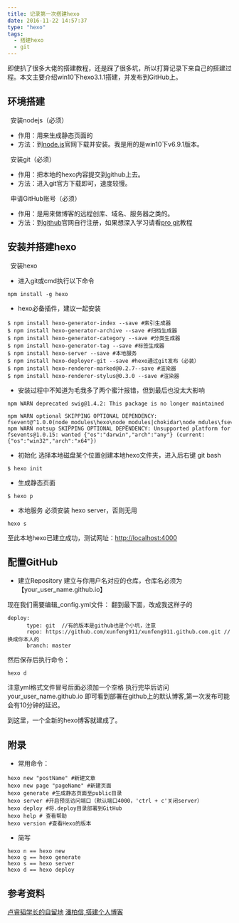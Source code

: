 ```yaml
---
title: 记录第一次搭建hexo
date: 2016-11-22 14:57:37
type: "hexo"
tags:
  - 搭建hexo
  - git
---
```

即使扒了很多大佬的搭建教程，还是踩了很多坑，所以打算记录下来自己的搭建过程。本文主要介绍win10下hexo3.1.1搭建，并发布到GitHub上。

<!--more-->

## 环境搭建
 &ensp;安装nodejs（必须）
- 作用：用来生成静态页面的
- 方法：到[node.js](http://nodejs.cn/)官网下载并安装。我是用的是win10下v6.9.1版本。

 &ensp;安装git（必须）
- 作用：把本地的hexo内容提交到github上去。
- 方法：进入git官方下载即可，速度较慢。

 &ensp;申请GitHub账号（必须）
- 作用：是用来做博客的远程创库、域名、服务器之类的。
- 方法：到[github](https://github.com/)官网自行注册，如果想深入学习请看[pro git](http://iissnan.com/progit/)教程


## 安装并搭建hexo
 &ensp;安装hexo
- 进入git或cmd执行以下命令


```
npm install -g hexo
```

- hexo必备插件，建议一起安装

```
$ npm install hexo-generator-index --save #索引生成器
$ npm install hexo-generator-archive --save #归档生成器
$ npm install hexo-generator-category --save #分类生成器
$ npm install hexo-generator-tag --save #标签生成器
$ npm install hexo-server --save #本地服务
$ npm install hexo-deployer-git --save #hexo通过git发布（必装）
$ npm install hexo-renderer-marked@0.2.7--save #渲染器
$ npm install hexo-renderer-stylus@0.3.0 --save #渲染器
```

- 安装过程中不知道为毛我多了两个蜜汁报错，但到最后也没太大影响

```
npm WARN deprecated swig@1.4.2: This package is no longer maintained
```
```
npm WARN optional SKIPPING OPTIONAL DEPENDENCY: fsevent@^1.0.0(node_modules\hexo\node_modules|chokidar\node_mdules\fsevents):
npm WARN notsup SKIPPING OPTIONAL DEPENDENCY: Unsupported platform for fsevents@1.0.15: wanted {"os":"darwin","arch":"any"} (current: {"os":"win32","arch":"x64"})
```

- 初始化
 选择本地磁盘某个位置创建本地hexo文件夹，进入后右键 git bash

```
$ hexo init
```

- 生成静态页面

```
$ hexo p
```

- 本地服务
必须安装 hexo server，否则无用

```
hexo s
```

至此本地hexo已建立成功，测试网址：[http://localhost:4000](http://localhost:4000/)

## 配置GitHub
- 建立Repository
建立与你用户名对应的仓库，仓库名必须为【your_user_name.github.io】

现在我们需要编辑_config.yml文件：
翻到最下面，改成我这样子的
```
deploy: 
      type: git  //有的版本是github也是个小坑，注意
      repo: https://github.com/xunfeng911/xunfeng911.github.com.git // 换成你本人的
      branch: master
```

然后保存后执行命令：

```
hexo d
```
注意yml格式文件冒号后面必须加一个空格
执行完毕后访问your_user_name.github.io
即可看到部署在github上的默认博客,第一次发布可能会有10分钟的延迟。

到这里，一个全新的hexo博客就建成了。



## 附录

- 常用命令：

```
hexo new "postName" #新建文章
hexo new page "pageName" #新建页面
hexo generate #生成静态页面至public目录
hexo server #开启预览访问端口（默认端口4000，'ctrl + c'关闭server）
hexo deploy #将.deploy目录部署到GitHub
hexo help # 查看帮助
hexo version #查看Hexo的版本
```
- 简写

```
hexo n == hexo new
hexo g == hexo generate
hexo s == hexo server
hexo d == hexo deploy
```

## 参考资料

[卢睿韬学长的自留地](https://xdlrt.github.io/2016/02/16/2016-02-16/)
[潘柏信,搭建个人博客](http://baixin.io/2015/08/HEXO搭建个人博客/)